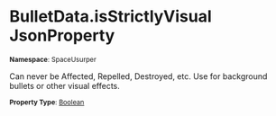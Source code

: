 # BulletData.isStrictlyVisual JsonProperty

<small>**Namespace**: SpaceUsurper</small>

Can never be Affected, Repelled, Destroyed, etc. Use for background bullets or other visual effects.

<small>**Property Type**: [Boolean](https://docs.microsoft.com/en-us/dotnet/api/system.boolean?view=netframework-4.5)</small>

